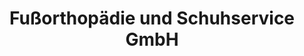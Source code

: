 ---
title: "Fußorthopädie und Schuhservice GmbH"
url: /zwickau/fussorthopaedie-und-schuhservice-gmbh/
shop: Schuhe
---